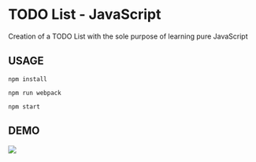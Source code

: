 # TODO List - JavaScript

Creation of a TODO List with the sole purpose of learning pure JavaScript

## USAGE


`npm install`

`npm run webpack`

`npm start`


## DEMO
![](https://gitlab.com/fchancel/todo-list/-/raw/main/img/demo.png)
